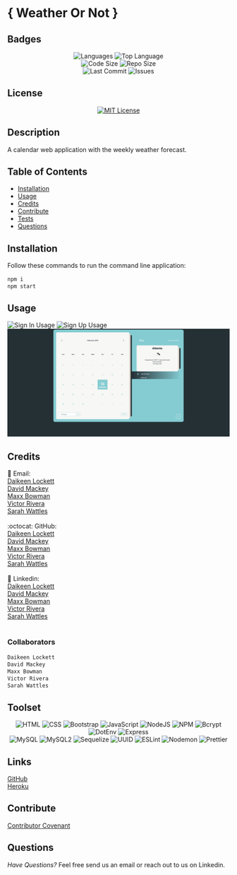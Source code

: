 # { Weather Or Not }

## Badges

<p align="center">
<img src="https://img.shields.io/github/languages/count/maxxAbow/weatherOrNot?color=FF9AA2&style=for-the-badge" alt="Languages" />
<img src="https://img.shields.io/github/languages/top/maxxAbow/weatherOrNot?color=FFB7B2&style=for-the-badge" alt="Top Language" /><br>
<img src="https://img.shields.io/github/languages/code-size/maxxAbow/weatherOrNot?color=FFDAC1&style=for-the-badge" alt="Code Size" />
<img src="https://img.shields.io/github/repo-size/maxxAbow/weatherOrNot?color=E2F0CB&style=for-the-badge" alt="Repo Size" /><br>
<img src="https://img.shields.io/github/last-commit/maxxAbow/weatherOrNot?color=B5EAD7&style=for-the-badge" alt="Last Commit" />
<img src="https://img.shields.io/github/issues/maxxAbow/weatherOrNot?color=C7CEEA&style=for-the-badge" alt="Issues" />
</p>

## License
<p align = "center">
  <a href="https://opensource.org/licenses/MIT"><img src="https://img.shields.io/badge/License-MIT-A31F34?style=for-the-badge" alt="MIT License"/></a>
</p>

## Description
A calendar web application with the weekly weather forecast.

## Table of Contents

- [Installation](#installation)
- [Usage](#usage)
- [Credits](#credits)
- [Contribute](#contribute)
- [Tests](#tests)
- [Questions](#questions)

## Installation
Follow these commands to run the command line application:  

    npm i
    npm start

## Usage

  ![Sign In Usage](./public/images/screenshots/signin.png)
  ![Sign Up Usage](./public/images/screenshots/signup.png)
  ![Scheduler Usage](./public/images/screenshots/scheduler.png)

## Credits

:email: Email:<br>
[Daikeen Lockett](mailto:daikeen_lockett@yahoo.com)<br>
[David Mackey](mailto:davidmackey92@gmail.com)<br>
[Maxx Bowman](mailto:mbowman@welland.com)<br>
[Victor Rivera](mailto:veektur@hotmail.com)<br>
[Sarah Wattles](mailto:swattles@swattles.onmicrosoft.com)<br>
<br>
:octocat: GitHub:<br>
[Daikeen Lockett](https://github.com/dlockett133/)<br>
[David Mackey](https://github.com/davidmichaelmackey/)<br>
[Maxx Bowman](https://github.com/maxxAbow/)<br>
[Victor Rivera](https://github.com/veektur123/)<br>
[Sarah Wattles](https://github.com/Swattles/)<br>
<br>
:briefcase: Linkedin:<br>
[Daikeen Lockett](https://linkedin.com/in/daikeen-lockett/)<br>
[David Mackey](https://linkedin.com/in/davidmichaelmackey/)<br>
[Maxx Bowman](https://linkedin.com/in/maxx-abigail-bowman-85b537193/)<br>
[Victor Rivera](https://linkedin.com/in/.../)<br>
[Sarah Wattles](https://www.linkedin.com/in/smwattles/)<br>
<br>

### Collaborators

    Daikeen Lockett
    David Mackey
    Maxx Bowman
    Victor Rivera
    Sarah Wattles

## Toolset

<p align="center"><img src="https://img.shields.io/badge/-HTML-grey?style=for-the-badge"  alt="HTML" />
      <img src="https://img.shields.io/badge/-CSS-grey?style=for-the-badge"  alt="CSS" />
      <img src="https://img.shields.io/badge/-Bootstrap-grey?style=for-the-badge"  alt="Bootstrap" />
      <img src="https://img.shields.io/badge/-JavaScript-grey?style=for-the-badge"  alt="JavaScript" />
      <img src="https://img.shields.io/badge/-NodeJS-grey?style=for-the-badge"  alt="NodeJS" />
      <img src="https://img.shields.io/badge/-NPM-grey?style=for-the-badge"  alt="NPM" />
      <img src="https://img.shields.io/badge/-Bcrypt-grey?style=for-the-badge"  alt="Bcrypt" />
      <img src="https://img.shields.io/badge/-DotEnv-grey?style=for-the-badge"  alt="DotEnv" />
      <img src="https://img.shields.io/badge/-Express-grey?style=for-the-badge"  alt="Express" /><br>
      <img src="https://img.shields.io/badge/-MySQL-grey?style=for-the-badge"  alt="MySQL" />
      <img src="https://img.shields.io/badge/-MySQL2-grey?style=for-the-badge"  alt="MySQL2" />
      <img src="https://img.shields.io/badge/-Sequelize-grey?style=for-the-badge"  alt="Sequelize" />
      <img src="https://img.shields.io/badge/-UUID-grey?style=for-the-badge"  alt="UUID" />
      <img src="https://img.shields.io/badge/-ESLint-grey?style=for-the-badge"  alt="ESLint" />
      <img src="https://img.shields.io/badge/-Nodemon-grey?style=for-the-badge"  alt="Nodemon" />
      <img src="https://img.shields.io/badge/-Prettier-grey?style=for-the-badge"  alt="Prettier" />
      
</p>

## Links

[GitHub](https://github.com/maxxAbow/weatherOrNot)
<br>
[Heroku](https://diamonddougs.herokuapp.com)

## Contribute

[Contributor Covenant](https://www.contributor-covenant.org/)

## Questions

*Have Questions?* Feel free send us an email or reach out to us on Linkedin.
